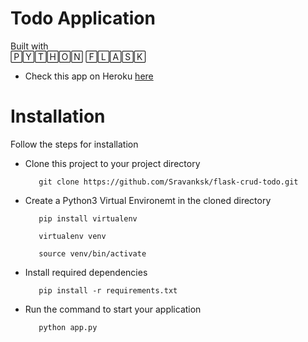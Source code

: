 # Todo Application
Built with  
🄿🅈🅃🄷🄾🄽 🄵🄻🄰🅂🄺

* Check this app on Heroku [here](https://todo-app-flaskk.herokuapp.com/)

# Installation

Follow the steps for installation

* Clone this project to your project directory 

         git clone https://github.com/Sravanksk/flask-crud-todo.git
   
* Create a Python3 Virtual Environemt in the cloned directory 

         pip install virtualenv

         virtualenv venv

         source venv/bin/activate 


* Install required dependencies
   
         pip install -r requirements.txt
   
* Run the command to start your application 

         python app.py

         

